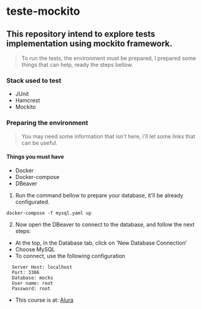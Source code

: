 # teste-mockito

## This repository intend to explore tests implementation using mockito framework.

> To run the tests, the environment must be prepared, I prepared some things that can help, ready the steps bellow.

### Stack used to test
 * JUnit
 * Hamcrest
 * Mockito
 
### Preparing the environment
 
> You may need some information that isn't here, i'll let some links that can be useful.
 
#### Things you must have 
 * Docker
 * Docker-compose
 * DBeaver

1. Run the command bellow to prepare your database, it'll be already configurated.

``` docker-compose -f mysql.yaml up ```

2. Now open the DBeaver to connect to the database, and follow the next steps:
  * At the top, in the Database tab, click on 'New Database Connection'
  * Choose MySQL
  * To connect, use the following configuration
```
  Server Host: localhost
  Port: 3306
  Database: mocks
  User name: root
  Password: root
```  

* This course is at:
[Alura](https://www.alura.com.br/)
